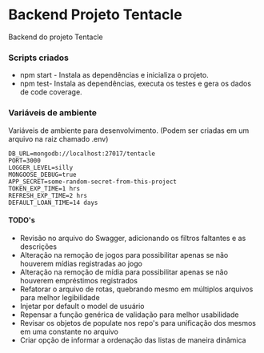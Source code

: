 # Backend Projeto Tentacle

Backend do projeto Tentacle

### Scripts criados
* npm start - Instala as dependências e inicializa o projeto.
* npm test- Instala as dependências, executa os testes e gera os dados de code coverage.

### Variáveis de ambiente
Variáveis de ambiente para desenvolvimento. (Podem ser criadas em um arquivo na raiz chamado .env)
```
DB_URL=mongodb://localhost:27017/tentacle
PORT=3000
LOGGER_LEVEL=silly
MONGOOSE_DEBUG=true
APP_SECRET=some-random-secret-from-this-project
TOKEN_EXP_TIME=1 hrs
REFRESH_EXP_TIME=2 hrs
DEFAULT_LOAN_TIME=14 days
```
#### TODO's
* Revisão no arquivo do Swagger, adicionando os filtros faltantes e as descrições
* Alteração na remoção de jogos para possibilitar apenas se não houverem mídias registradas ao jogo
* Alteração na remoção de mídia para possibilitar apenas se não houverem empréstimos registrados
* Refatorar o arquivo de rotas, quebrando mesmo em múltiplos arquivos para melhor legibilidade
* Injetar por default o model de usuário
* Repensar a função genérica de validação para melhor usabilidade
* Revisar os objetos de populate nos repo's para unificação dos mesmos em uma constante no arquivo
* Criar opção de informar a ordenação das listas de maneira dinâmica
